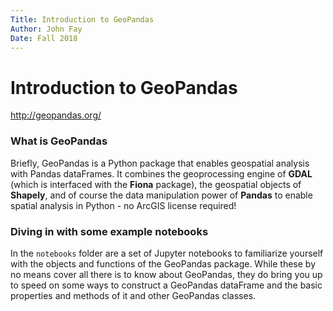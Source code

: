 ```yaml
---
Title: Introduction to GeoPandas
Author: John Fay
Date: Fall 2018
---
```


# Introduction to GeoPandas

http://geopandas.org/

### What is GeoPandas

Briefly, GeoPandas is a Python package that enables geospatial analysis with Pandas dataFrames. It combines the geoprocessing engine of **GDAL** (which is interfaced with the **Fiona** package), the geospatial objects of **Shapely**, and of course the data manipulation power of **Pandas** to enable spatial analysis in Python - no ArcGIS license required!



### Diving in with some example notebooks

In the `notebooks` folder are a set of Jupyter notebooks to familiarize yourself with the objects and functions of the GeoPandas package. While these by no means cover all there is to know about GeoPandas, they do bring you up to speed on some ways to construct a GeoPandas dataFrame and the basic properties and methods of it and other GeoPandas classes. 

